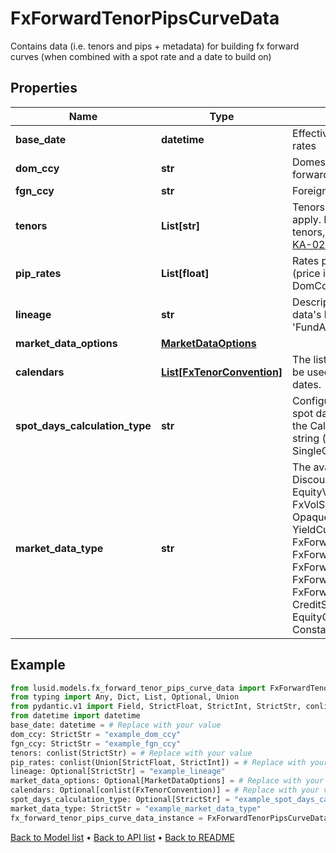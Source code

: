 # FxForwardTenorPipsCurveData

Contains data (i.e. tenors and pips + metadata) for building fx forward curves (when combined with a spot rate and a date to build on)
## Properties
Name | Type | Description | Notes
------------ | ------------- | ------------- | -------------
**base_date** | **datetime** | EffectiveAt date of the quoted pip rates | 
**dom_ccy** | **str** | Domestic currency of the fx forward | 
**fgn_ccy** | **str** | Foreign currency of the fx forward | 
**tenors** | **List[str]** | Tenors for which the forward rates apply. For more information on tenors, see [knowledge base article KA-02097](https://support.lusid.com/knowledgebase/article/KA-02097) | 
**pip_rates** | **List[float]** | Rates provided for the fx forward (price in FgnCcy per unit of DomCcy), expressed in pips | 
**lineage** | **str** | Description of the complex market data&#39;s lineage e.g. &#39;FundAccountant_GreenQuality&#39;. | [optional] 
**market_data_options** | [**MarketDataOptions**](MarketDataOptions.md) |  | [optional] 
**calendars** | [**List[FxTenorConvention]**](FxTenorConvention.md) | The list of conventions that should be used when interpreting tenors as dates. | [optional] 
**spot_days_calculation_type** | **str** | Configures how to calculate the spot date from the build date using the Calendars provided. Supported string (enumeration) values are: [ SingleCalendar, UnionCalendars ] | [optional] 
**market_data_type** | **str** | The available values are: DiscountFactorCurveData, EquityVolSurfaceData, FxVolSurfaceData, IrVolCubeData, OpaqueMarketData, YieldCurveData, FxForwardCurveData, FxForwardPipsCurveData, FxForwardTenorCurveData, FxForwardTenorPipsCurveData, FxForwardCurveByQuoteReference, CreditSpreadCurveData, EquityCurveByPricesData, ConstantVolatilitySurface | 
## Example

```python
from lusid.models.fx_forward_tenor_pips_curve_data import FxForwardTenorPipsCurveData
from typing import Any, Dict, List, Optional, Union
from pydantic.v1 import Field, StrictFloat, StrictInt, StrictStr, conlist, constr, validator
from datetime import datetime
base_date: datetime = # Replace with your value
dom_ccy: StrictStr = "example_dom_ccy"
fgn_ccy: StrictStr = "example_fgn_ccy"
tenors: conlist(StrictStr) = # Replace with your value
pip_rates: conlist(Union[StrictFloat, StrictInt]) = # Replace with your value
lineage: Optional[StrictStr] = "example_lineage"
market_data_options: Optional[MarketDataOptions] = # Replace with your value
calendars: Optional[conlist(FxTenorConvention)] = # Replace with your value
spot_days_calculation_type: Optional[StrictStr] = "example_spot_days_calculation_type"
market_data_type: StrictStr = "example_market_data_type"
fx_forward_tenor_pips_curve_data_instance = FxForwardTenorPipsCurveData(base_date=base_date, dom_ccy=dom_ccy, fgn_ccy=fgn_ccy, tenors=tenors, pip_rates=pip_rates, lineage=lineage, market_data_options=market_data_options, calendars=calendars, spot_days_calculation_type=spot_days_calculation_type, market_data_type=market_data_type)

```

[Back to Model list](../README.md#documentation-for-models) &#8226; [Back to API list](../README.md#documentation-for-api-endpoints) &#8226; [Back to README](../README.md)

